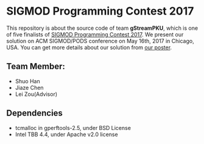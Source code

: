 # SIGMOD Programming Contest 2017

This repository is about the source code of team **gStreamPKU**,
which is one of five finalists of [SIGMOD Programming Contest 2017](http://sigmod17contest.athenarc.gr/).
We present our solution on ACM SIGMOD/PODS conference on May 16th, 2017 in Chicago, USA.
You can get more details about our solution from [our poster](https://github.com/Caesar11/SIGMOD-Programming-Contest-2017/blob/master/doc/gStream_poster_ngrams.pdf). 

## Team Member:
+ Shuo Han
+ Jiaze Chen
+ Lei Zou(Advisor)

## Dependencies
+ tcmalloc in gperftools-2.5, under BSD License
+ Intel TBB 4.4, under Apache v2.0 license
